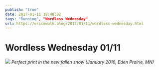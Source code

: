 ```yaml
---
publish: "true"
date: 2017-01-11 18:48:02
tags: "Running", "Wordless Wednesday"
url: https://ericmwalk.blog/2017/01/11/wordless-wednesday.html
---
```


# Wordless Wednesday 01/11

![](https://ericmwalk.blog/uploads/2022/2a9112cbf5.jpg)
*Perfect print in the new fallen snow (January 2016, Eden Prairie, MN)*
